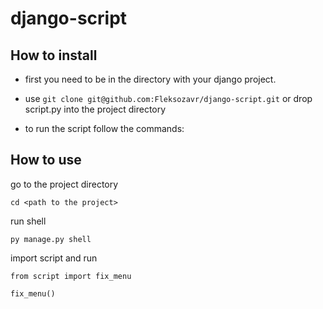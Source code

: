 # django-script

## How to install

* first you need to be in the directory with your django project.

* use `git clone git@github.com:Fleksozavr/django-script.git` or drop script.py into the project directory

* to run the script follow the commands:

## How to use
go to the project directory

`cd <path to the project>`

run shell

`py manage.py shell`

import script and run

`from script import fix_menu`

`fix_menu()`
